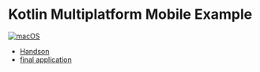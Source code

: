 # Kotlin Multiplatform Mobile Example

[![macOS](https://img.shields.io/badge/macOS-BigSur-black)](https://developer.apple.com/macos/)

- [Handson](https://play.kotlinlang.org/hands-on/Networking%20and%20Data%20Storage%20with%20Kotlin%20Multiplatfrom%20Mobile/01_Introduction)
- [final application](https://github.com/kotlin-hands-on/kmm-networking-and-data-storage/tree/final)
